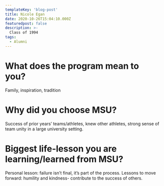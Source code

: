 ```yaml
---
templateKey: 'blog-post'
title: Nicole Egan
date: 2020-10-26T15:04:10.000Z
featuredpost: false
description: >-
  Class of 1994
tags:
  - Alumni
---
```


# What does the program mean to you?
Family, inspiration, tradition 


# Why did you choose MSU?
Success of prior years’ teams/athletes, knew other athletes, strong sense of team unity in a large university setting. 

# Biggest life-lesson you are learning/learned from MSU?

Personal lesson: failure isn’t final, it’s part of the process. Lessons to move forward: humility and kindness- contribute to the success of others. 